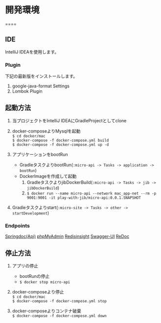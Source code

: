 # 開発環境
====

## IDE

IntelliJ IDEAを使用します。

### Plugin

下記の最新版をインストールします。

1. google-java-format Settings
1. Lombok Plugin

## 起動方法

1. 当プロジェクトをIntelliJ IDEAにGradleProjectとしてclone
1. docker-composeよりMysqlを起動  
   `$ cd docker/mac`  
   `$ docker-compose -f docker-compose.yml build`  
   `$ docker-compose -f docker-compose.yml up -d`
1. アプリケーションをbootRun
    * GradleタスクよりbootRun(`:micro-api -> Tasks -> application -> bootRun`)
    * DockerImageを作成して起動
        1. GradleタスクよりjibDockerBuild(`:micro-api -> Tasks -> jib -> jibDockerBuild`)
        1. `$ docker run --name micro-api --network mac_app-net --rm -p 9001:9001 -it play-with-jib/micro-api:0.0.1.SNAPSHOT`

1. Gradleタスクよりstart(`:micro-site -> Tasks -> other -> startDevelopment`)

### Endpoints

[Springdoc(Api)][]
[phpMyAdmin][]
[Redisinsight][]
[Swagger-UI][]
[ReDoc][]

## 停止方法

1. アプリの停止
    * bootRunの停止
    * `$ docker stop micro-api`

1. docker-composeより停止  
   `$ cd docker/mac`  
   `$ docker-compose -f docker-compose.yml stop`
1. docker-composeよりコンテナ破棄  
   `$ docker-compose -f docker-compose.yml down`

[Springdoc(Api)]: http://localhost:9001/CatCafeApi/swagger-ui.html            "Springdoc(Api)"

[phpMyAdmin]: http://localhost:8021/                                          "phpMyAdmin"

[Redisinsight]: http://localhost:8001/                                        "Redisinsight"

[Swagger-UI]: http://localhost:8002/                                          "Swagger-UI"

[ReDoc]: http://localhost:8081/                                               "ReDoc"